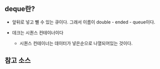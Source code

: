 ## deque란?

- 앞뒤로 넣고 뺄 수 있는 큐이다. 그래서 이름이 double - ended - queue이다.

- 데크는 시퀀스 컨테이너이다
    - 시퀀스 컨테이너는 데이터가 넣은순으로 나열되어있는 것이다.

## 참고 소스 

````

````